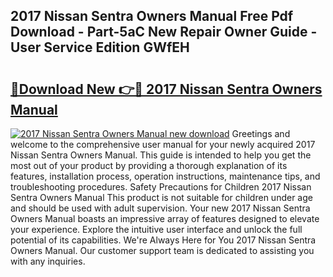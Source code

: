 ## 2017 Nissan Sentra Owners Manual Free Pdf Download - Part-5aC New Repair Owner Guide - User Service Edition GWfEH

# <h2><a href="http://bc39047.oget.top/?id=2017+Nissan+Sentra+Owners+Manual">🔗Download New 👉🔴 2017 Nissan Sentra Owners Manual</a></h2>

[![2017 Nissan Sentra Owners Manual new download](https://i.imgur.com/5g1atiW.png)](http://bc39047.oget.top/?id=2017+Nissan+Sentra+Owners+Manual)
Greetings and welcome to the comprehensive user manual for your newly acquired 2017 Nissan Sentra Owners Manual. This guide is intended to help you get the most out of your product by providing a thorough explanation of its features, installation process, operation instructions, maintenance tips, and troubleshooting procedures. Safety Precautions for Children 2017 Nissan Sentra Owners Manual This product is not suitable for children under age and should be used with adult supervision. Your new 2017 Nissan Sentra Owners Manual boasts an impressive array of features designed to elevate your experience. Explore the intuitive user interface and unlock the full potential of its capabilities. We're Always Here for You 2017 Nissan Sentra Owners Manual. Our customer support team is dedicated to assisting you with any inquiries.
